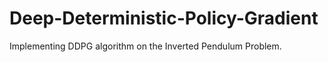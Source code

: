 # Deep-Deterministic-Policy-Gradient
Implementing DDPG algorithm on the Inverted Pendulum Problem. 
